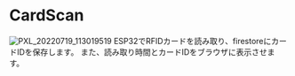 # CardScan
![PXL_20220719_113019519](https://user-images.githubusercontent.com/93985748/179974392-4f77eb10-ccaf-46a4-991f-7c82750c0371.jpg)
ESP32でRFIDカードを読み取り、firestoreにカードIDを保存します。
また、読み取り時間とカードIDをブラウザに表示させます。
